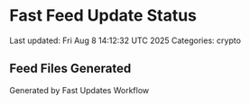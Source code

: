 # Fast Feed Update Status
Last updated: Fri Aug  8 14:12:32 UTC 2025
Categories: crypto

## Feed Files Generated

Generated by Fast Updates Workflow
